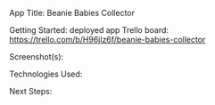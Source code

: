 App Title: Beanie Babies Collector

Getting Started:
    deployed app
    Trello board: https://trello.com/b/H96jlz6f/beanie-babies-collector

Screenshot(s):

Technologies Used:

Next Steps:
